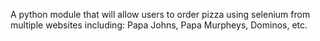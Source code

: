 A python module that will allow users to order pizza using selenium from multiple websites including: Papa Johns, Papa Murpheys, Dominos, etc.